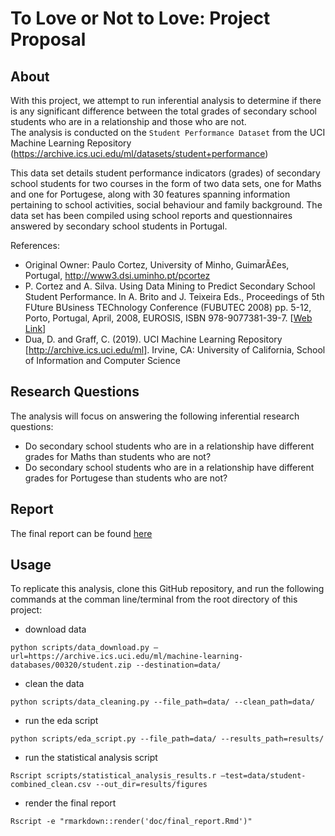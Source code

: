 # To Love or Not to Love: Project Proposal

## About

With this project, we attempt to run inferential analysis to determine if there is any significant difference between the total grades of secondary school students who are in a relationship and those who are not.   
The analysis is conducted on the `Student Performance Dataset` from the UCI Machine Learning Repository (https://archive.ics.uci.edu/ml/datasets/student+performance)

This data set details student performance indicators (grades) of secondary school students for two courses in the form of two data sets, one for Maths and one for Portugese, along with 30 features spanning information pertaining to school activities, social behaviour and family background. The data set has been compiled using school reports and questionnaires answered by secondary school students in Portugal.

References:

- Original Owner: Paulo Cortez, University of Minho, GuimarÃ£es, Portugal, http://www3.dsi.uminho.pt/pcortez
- P. Cortez and A. Silva. Using Data Mining to Predict Secondary School Student Performance. In A. Brito and J. Teixeira Eds., Proceedings of 5th FUture BUsiness TEChnology Conference (FUBUTEC 2008) pp. 5-12, Porto, Portugal, April, 2008, EUROSIS, ISBN 978-9077381-39-7. [[Web Link](http://www3.dsi.uminho.pt/pcortez/student.pdf)]
- Dua, D. and Graff, C. (2019). UCI Machine Learning Repository [http://archive.ics.uci.edu/ml]. Irvine, CA: University of California, School of Information and Computer Science

## Research Questions

The analysis will focus on answering the following inferential research questions:

- Do secondary school students who are in a relationship have different grades for Maths than students who are not?
- Do secondary school students who are in a relationship have different grades for Portugese than students who are not?

## Report

The final report can be found [here](https://github.com/UBC-MDS/DSCI-522_City_of_A-Stars_310/blob/master/doc/final_report.md)

## Usage

To replicate this analysis, clone this GitHub repository, and run the following commands at the comman line/terminal from the root directory of this project:

  - download data
  
  `python scripts/data_download.py –url=https://archive.ics.uci.edu/ml/machine-learning-databases/00320/student.zip --destination=data/`
  
  - clean the data
  
  `python scripts/data_cleaning.py --file_path=data/ --clean_path=data/`
  
  - run the eda script
  
  `python scripts/eda_script.py --file_path=data/ --results_path=results/`
  
  - run the statistical analysis script
  
  `Rscript scripts/statistical_analysis_results.r –test=data/student-combined_clean.csv --out_dir=results/figures`
  
  - render the final report
  
  `Rscript -e "rmarkdown::render('doc/final_report.Rmd')"`
  
  
